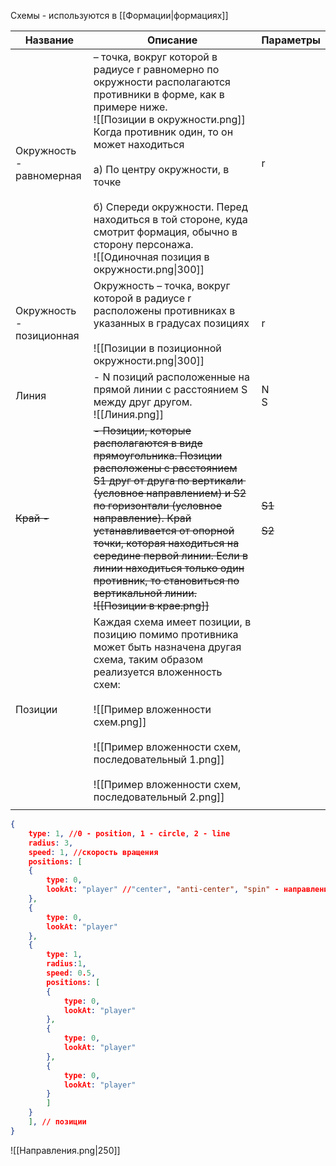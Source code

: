 Схемы - используются в [[Формации|формациях]]

| Название                 | Описание                                                                                                                                                                                                                                                                                                                                                                                                     | Параметры        |
| ------------------------ | ------------------------------------------------------------------------------------------------------------------------------------------------------------------------------------------------------------------------------------------------------------------------------------------------------------------------------------------------------------------------------------------------------------ | ---------------- |
| Окружность - равномерная | – точка, вокруг которой в радиусе r равномерно по окружности располагаются противники в форме, как в примере ниже.<br>![[Позиции в окружности.png]]<br>Когда противник один, то он может находиться<br><br>а) По центру окружности, в точке<br><br>б) Спереди окружности. Перед находиться в той стороне, куда смотрит формация, обычно в сторону персонажа.<br>![[Одиночная позиция в окружности.png\|300]] | r                |
| Окружность - позиционная | Окружность – точка, вокруг которой в радиусе r расположены противниках в указанных в градусах позициях<br><br>![[Позиции в позиционной окружности.png\|300]]<br>                                                                                                                                                                                                                                             | r                |
| Линия                    | - N позиций расположенные на прямой линии с расстоянием S между друг другом.<br>![[Линия.png]]                                                                                                                                                                                                                                                                                         | N<br>S           |
| ~~Край -~~               | ~~- Позиции, которые располагаются в виде прямоугольника. Позиции расположены с расстоянием S1 друг от друга по вертикали  (условное направлением) и S2 по горизонтали (условное направление). Край устанавливается от опорной точки, которая находиться на середине первой линии. Если в линии находиться только один противник, то становиться по вертикальной линии.<br>    ![[Позиции в крае.png]]~~     | ~~S1<br><br>S2~~ |
| Позиции                  | Каждая схема имеет позиции, в позицию помимо противника может быть назначена другая схема, таким образом реализуется вложенность схем:<br><br>![[Пример вложенности схем.png]]<br><br>![[Пример вложенности схем, последовательный 1.png]]<br><br>![[Пример вложенности схем, последовательный 2.png]]                                                                                                       |                  |
|                          |                                                                                                                                                                                                                                                                                                                                                                                                              |                  |
```json
{
	type: 1, //0 - position, 1 - circle, 2 - line
	radius: 3, 
	speed: 1, //скорость вращения
	positions: [
	{ 
		type: 0,
		lookAt: "player" //"center", "anti-center", "spin" - направление взгляда
	},
	{
		type: 0,
		lookAt: "player"
	},
	{
		type: 1,
		radius:1,
		speed: 0.5,
		positions: [
		{
			type: 0,
			lookAt: "player"
		},
		{
			type: 0,
			lookAt: "player"
		},
		{
			type: 0,
			lookAt: "player"
		}
		]
	}
	], // позиции
}
```
![[Направления.png|250]]